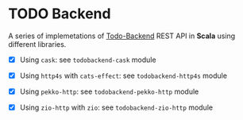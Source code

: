 # TODO Backend

A series of implemetations of [Todo-Backend][todo-backend] REST API in **Scala** using different libraries.

- [x] Using `cask`: see `todobackend-cask` module
- [x] Using `http4s` with `cats-effect`: see `todobackend-http4s` module
- [x] Using `pekko-http`: see `todobackend-pekko-http` module
- [x] Using `zio-http` with `zio`: see `todobackend-zio-http` module

  [todo-backend]: https://www.todobackend.com/
